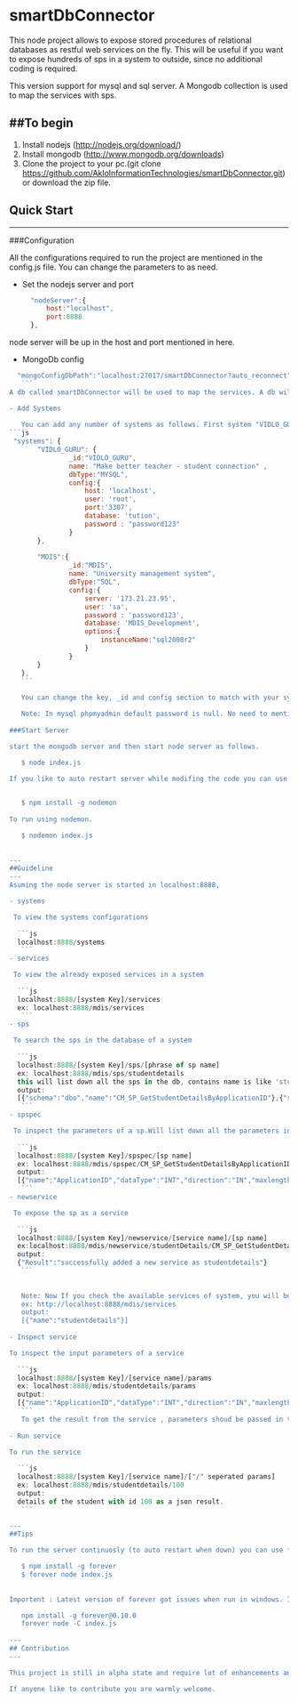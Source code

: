 smartDbConnector
================

This node project allows to expose stored procedures of relational databases as restful web services on the fly. This will be useful if you want to expose hundreds of sps in a system to outside, since no additional coding is required.

This version support for mysql and sql server. A Mongodb collection is used to map the services with sps.

##To begin
---

1. Install nodejs (http://nodejs.org/download/)
2. Install mongodb (http://www.mongodb.org/downloads)
3. Clone the project to your pc.(git clone https://github.com/AkloInformationTechnologies/smartDbConnector.git) or download the zip file.

## Quick Start
---
###Configuration

All the configurations required to run the project are mentioned in the config.js file. You can change the parameters to as need.

- Set the nodejs server and port
 
  ```js
    "nodeServer":{
    	host:"localhost",
		port:8888
	},
    ```
node server will be up in the host and port mentioned in here.

- MongoDb config
 ```js
   "mongoConfigDbPath":"localhost:27017/smartDbConnector?auto_reconnect",
    ```
A db called smartDbConnector will be used to map the services. A db will be automatially created at the first run. All the service configs will be availabe in a collection called services in this db.

- Add Systems
    
    You can add any number of systems as follows. First system "VIDLO_GURU" shows a system integrated with mysql database and second one shows sql server integration. 
 ```js
  "systems": {
    	"VIDLO_GURU": {
				_id:"VIDLO_GURU",
				name: "Make better teacher - student connection" ,
				dbType:"MYSQL",
				config:{
					host: 'localhost',
					user: 'root',
					port:'3307',
					database: 'tution',
					password : "password123"
				}
		},
			
		"MDIS":{
				_id:"MDIS",
				name: "University management system",
				dbType:"SQL",
				config:{
					server: '173.21.23.95',
					user: 'sa',
					password : 'password123',
					database: 'MDIS_Development',
					options:{
						instanceName:"sql2008r2"
					}	
				}
		}
	},
    ```
    
    You can change the key, _id and config section to match with your system.(Password encription functionality will be introduced in future.)

    Note: In mysql phpmyadmin default password is null. No need to mention port.
    
###Start Server

start the mongodb server and then start node server as follows.

    $ node index.js
    
If you like to auto restart server while modifing the code you can use nodemon. If not installed yet, you can install nodemon globally as follows.


    $ npm install -g nodemon
    
 To run using nodemon.   

    $ nodemon index.js
    
   
---
##Guideline
---
Asuming the node server is started in localhost:8888,

- systems

  To view the systems configurations
  
   ```js
   localhost:8888/systems
    ```
- services

  To view the already exposed services in a system
  
   ```js
   localhost:8888/[system Key]/services
   ex: localhost:8888/mdis/services
    ```
- sps

  To search the sps in the database of a system
  
   ```js
   localhost:8888/[system Key]/sps/[phrase of sp name]
   ex: localhost:8888/mdis/sps/studentdetails
   this will list down all the sps in the db, contains name is like 'studentdetails'
   output: 
   [{"schema":"dbo","name":"CM_SP_GetStudentDetailsByApplicationID"},{"schema":"dbo","name":"MC_RV_GetAllStudentDetails"}]
    ```
- spspec

  To inspect the parameters of a sp.Will list down all the parameters in a array.
  
   ```js
   localhost:8888/[system Key]/spspec/[sp name]
   ex: localhost:8888/mdis/spspec/CM_SP_GetStudentDetailsByApplicationID
   output:
   [{"name":"ApplicationID","dataType":"INT","direction":"IN","maxlength":null}]
    ```
- newservice

  To expose the sp as a service
  
   ```js
   localhost:8888/[system Key]/newservice/[service name]/[sp name]
   ex:localhost:8888/mdis/newservice/studentDetails/CM_SP_GetStudentDetailsByApplicationID
   output: 
   {"Result":"successfully added a new service as studentdetails"}
    ```
    
    
    Note: Now If you check the available services of system, you will be abale to see a new service is added with the name provided.
    ex: http://localhost:8888/mdis/services
    output:
    [{"name":"studentdetails"}]
    
- Inspect service
 
 To inspect the input parameters of a service
  
   ```js
   localhost:8888/[system Key]/[service name]/params
   ex: localhost:8888/mdis/studentdetails/params
   output: 
   [{"name":"ApplicationID","dataType":"INT","direction":"IN","maxlength":null}]
    ```
    To get the result from the service , parameters shoud be passed in the given order.
    
- Run service
 
 To run the service
  
   ```js
   localhost:8888/[system Key]/[service name]/["/" seperated params]
   ex: localhost:8888/mdis/studentdetails/100
   output: 
   details of the student with id 100 as a json result.
    ```
 
---    
##Tips

To run the server continuosly (to auto restart when down) you can use forever module. To install,

    $ npm install -g forever
    $ forever node index.js
    
    
Importent : Latest version of forever got issues when run in windows. If you are a windows user, install the following older version and run with -C.

    npm install -g forever@0.10.0
    forever node -C index.js
    
---
## Contribution
---

This project is still in alpha state and require lot of enhancements and modifications in security,caching, architecture and configuration with other databases. Need to test with mocha as well.

If anyone like to contribute you are warmly welcome. 



    
    


